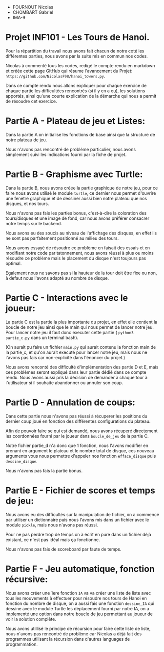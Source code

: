 - FOURNOUT Nicolas
- CHOMBART Gabriel
- IMA-9

# Projet INF101 - Les Tours de Hanoi.

Pour la répartition du travail nous avons fait chacun de notre coté les différentes parties, nous avons par la suite mis en commun nos codes.

Nicolas à commenté tous les codes, redigé le compte rendu en markdown et créée cette page GitHub qui résume l'avancement du Projet: `https://github.com/NicolasF98/hanoi_towers.py`.

Dans ce compte rendu nous allons expliquer pour chaque exercice de chaque partie les difficultées rencontrés (si il y en a eu), les solutions apportés, ainsi qu'une courte explication de la démarche qui nous a permit de résoudre cet exercice.


# Partie A - Plateau de jeu et Listes:

Dans la partie A on initialise les fonctions de base ainsi que la structure de notre plateau de jeu.

Nous n'avons pas rencontré de problème particulier, nous avons simplement suivi les indications fourni par la fiche de projet.

# Partie B - Graphisme avec Turtle:

Dans la partie B, nous avons créée la partie graphique de notre jeu, pour ce faire nous avons utilisé le module `turtle`, ce dernier nous permet d'ouvrire une fenetre graphique et de dessiner
aussi bien notre plateau que nos disques, et nos tours.

Nous n'avons pas fais les parties bonus, c'est-à-dire la coloration des tours/disques et une image de fond, car nous avons préférer consacrer notre temps sur le backend.

Nous avons eu des soucis au niveau de l'affichage des disques, en effet ils ne sont pas parfaitement positionné au milieu des tours.

Nous avons essayé de résoudre ce problème en faisait des essais et en modifiant notre code par tatonnement, nous avons réussi à plus ou moins résoudre
ce problème mais le placement du disque n'est toujours pas optimal.

Egalement nous ne savons pas si la hauteur de la tour doit être fixe ou non, à defaut nous l'avons adapté au nombre de disque.

# Partie C - Interactions avec le joueur: 

La partie C est la partie la plus importante du projet, en effet elle contient la boucle de notre jeu ainsi que le main qui nous permet de lancer notre jeu. Pour lancer notre jeu il faut donc executer cette partie ( `python3 partie_c.py` dans un terminal bash). 

(On aurait pu faire un fichier `main.py` qui aurait contenu la fonction main de la partie_c, et qu'on aurait executé pour lancer notre jeu, mais nous ne l'avons pas fais car non-explicité dans l'énoncer du projet.)

Nous avons renconté des difficulté d'implémentation des partie D et E, mais ces problèmes seront expliqué dans leur partie dédié  dans ce compte rendu.
Nous avons aussi pris la décision de demander à chaque tour à l'utilisateur si il souhaite abandonner ou annuler son coup.


# Partie D - Annulation de coups:

Dans cette partie nous n'avons pas réussi à récuperer les positions du dernier coup joué en fonction des différentes configurations du plateau.

Afin de pouvoir faire se qui est demandé, nous avons récuperé directement les coordonnées fourni par le joueur dans `boucle_de_jeu` de la partie C.

Notre fichier partie_d n'a donc que 1 fonction, nous l'avons modifier en prenant en argument le plateau et le nombre total de disque, ces nouveau arguments vous nous permettre d'appeler nos fonction `efface_disque` puis `dessine_disque`.

Nous n'avons pas fais la partie bonus.

# Partie E - Fichier de scores et temps de jeu:

Nous avons eu des difficultés sur la manipulation de fichier, on a commencé par utiliser un dictionnaire puis nous l'avons mis dans un fichier avec le module `pickle`, mais nous n'avons pas réussi.

Pour ne pas perdre trop de temps on à écrit en pure dans un fichier déjà existant, ce n'est pas idéal mais ça fonctionne.

Nous n'avons pas fais de scoreboard par faute de temps.

# Partie F - Jeu automatique, fonction récursive:

Nous avons créer une 1ere fonction `IA` va va créer une liste de liste avec tous les mouvements à effectuer pour résoudre nos tours de Hanoi en fonction du nombre de disque, on a aussi fais une fonction `dessine_IA` qui dessine avec le module Turtle les déplacement fourni par notre IA, on a implementé une option dans notre boucle de jeu permettant au joueur de voir la solution complète.

Nous avons utillisé le principe de récursion pour faire cette liste de liste, nous n'avons pas rencontré de problème car Nicolas a déjà fait des programmes utilisant la récursion dans d'autres languages de programmation.